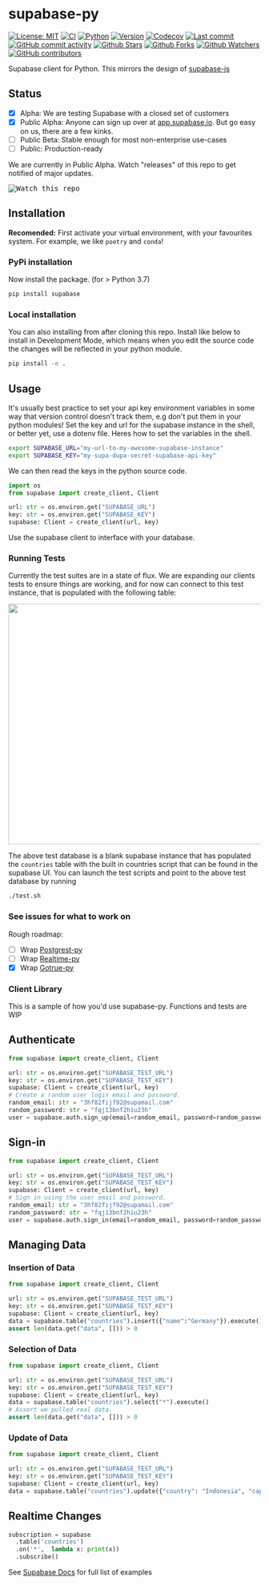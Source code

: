 # supabase-py

[![License: MIT](https://img.shields.io/badge/License-MIT-green.svg?label=license)](https://opensource.org/licenses/MIT)
[![CI](https://github.com/supabase-community/supabase-py/actions/workflows/ci.yml/badge.svg)](https://github.com/supabase-community/supabase-py/actions/workflows/ci.yml)
[![Python](https://img.shields.io/pypi/pyversions/supabase)](https://pypi.org/project/supabase)
[![Version](https://img.shields.io/pypi/v/supabase?color=%2334D058)](https://pypi.org/project/supabase)
[![Codecov](https://codecov.io/gh/supabase-community/supabase-py/branch/develop/graph/badge.svg)](https://codecov.io/gh/supabase-community/supabase-py)
[![Last commit](https://img.shields.io/github/last-commit/supabase-community/supabase-py.svg?style=flat)](https://github.com/supabase-community/supabase-py/commits)
[![GitHub commit activity](https://img.shields.io/github/commit-activity/m/supabase-community/supabase-py)](https://github.com/supabase-community/supabase-py/commits)
[![Github Stars](https://img.shields.io/github/stars/supabase-community/supabase-py?style=flat&logo=github)](https://github.com/supabase-community/supabase-py/stargazers)
[![Github Forks](https://img.shields.io/github/forks/supabase-community/supabase-py?style=flat&logo=github)](https://github.com/supabase-community/supabase-py/network/members)
[![Github Watchers](https://img.shields.io/github/watchers/supabase-community/supabase-py?style=flat&logo=github)](https://github.com/supabase-community/supabase-py)
[![GitHub contributors](https://img.shields.io/github/contributors/supabase-community/supabase-py)](https://github.com/supabase-community/supabase-py/graphs/contributors)

Supabase client for Python. This mirrors the design of [supabase-js](https://github.com/supabase/supabase-js/blob/master/README.md)

## Status

- [x] Alpha: We are testing Supabase with a closed set of customers
- [x] Public Alpha: Anyone can sign up over at [app.supabase.io](https://app.supabase.io). But go easy on us, there are a few kinks.
- [ ] Public Beta: Stable enough for most non-enterprise use-cases
- [ ] Public: Production-ready

We are currently in Public Alpha. Watch "releases" of this repo to get notified of major updates.

<kbd><img src="https://gitcdn.link/repo/supabase/supabase/master/web/static/watch-repo.gif" alt="Watch this repo"/></kbd>

## Installation

**Recomended:** First activate your virtual environment, with your favourites system. For example, we like `poetry` and `conda`!

### PyPi installation

Now install the package. (for > Python 3.7)

```bash
pip install supabase
```

### Local installation

You can also installing from after cloning this repo. Install like below to install in Development Mode, which means when you edit the source code the changes will be reflected in your python module.

```bash
pip install -e .
```

## Usage

It's usually best practice to set your api key environment variables in some way that version control doesn't track them, e.g don't put them in your python modules! Set the key and url for the supabase instance in the shell, or better yet, use a dotenv file. Heres how to set the variables in the shell.

```bash
export SUPABASE_URL="my-url-to-my-awesome-supabase-instance"
export SUPABASE_KEY="my-supa-dupa-secret-supabase-api-key"
```

We can then read the keys in the python source code.

```python
import os
from supabase import create_client, Client

url: str = os.environ.get("SUPABASE_URL")
key: str = os.environ.get("SUPABASE_KEY")
supabase: Client = create_client(url, key)
```

Use the supabase client to interface with your database.

### Running Tests

Currently the test suites are in a state of flux. We are expanding our clients tests to ensure things are working, and for now can connect to this test instance, that is populated with the following table:

<p align="center">
  <img width="720" height="481" src="https://i.ibb.co/Bq7Kdty/db.png">
</p>

The above test database is a blank supabase instance that has populated the `countries` table with the built in countries script that can be found in the supabase UI. You can launch the test scripts and point to the above test database by running

```bash
./test.sh
```

### See issues for what to work on

Rough roadmap:

- [ ] Wrap [Postgrest-py](https://github.com/supabase/postgrest-py/)
- [ ] Wrap [Realtime-py](https://github.com/supabase/realtime-py)
- [x] Wrap [Gotrue-py](https://github.com/J0/gotrue-py)

### Client Library

This is a sample of how you'd use supabase-py. Functions and tests are WIP

## Authenticate

```python
from supabase import create_client, Client

url: str = os.environ.get("SUPABASE_TEST_URL")
key: str = os.environ.get("SUPABASE_TEST_KEY")
supabase: Client = create_client(url, key)
# Create a random user login email and password.
random_email: str = "3hf82fijf92@supamail.com"
random_password: str = "fqj13bnf2hiu23h"
user = supabase.auth.sign_up(email=random_email, password=random_password)
```

## Sign-in

```python
from supabase import create_client, Client

url: str = os.environ.get("SUPABASE_TEST_URL")
key: str = os.environ.get("SUPABASE_TEST_KEY")
supabase: Client = create_client(url, key)
# Sign in using the user email and password.
random_email: str = "3hf82fijf92@supamail.com"
random_password: str = "fqj13bnf2hiu23h"
user = supabase.auth.sign_in(email=random_email, password=random_password)
```

## Managing Data

### Insertion of Data

```python
from supabase import create_client, Client

url: str = os.environ.get("SUPABASE_TEST_URL")
key: str = os.environ.get("SUPABASE_TEST_KEY")
supabase: Client = create_client(url, key)
data = supabase.table("countries").insert({"name":"Germany"}).execute()
assert len(data.get("data", [])) > 0
```

### Selection of Data

```python
from supabase import create_client, Client

url: str = os.environ.get("SUPABASE_TEST_URL")
key: str = os.environ.get("SUPABASE_TEST_KEY")
supabase: Client = create_client(url, key)
data = supabase.table("countries").select("*").execute()
# Assert we pulled real data.
assert len(data.get("data", [])) > 0
```

### Update of Data

```python
from supabase import create_client, Client

url: str = os.environ.get("SUPABASE_TEST_URL")
key: str = os.environ.get("SUPABASE_TEST_KEY")
supabase: Client = create_client(url, key)
data = supabase.table("countries").update({"country": "Indonesia", "capital_city": "Jakarta"}).eq("id", "1").execute()
```

## Realtime Changes

```python
subscription = supabase
  .table('countries')
  .on('*',  lambda x: print(x))
  .subscribe()
```

See [Supabase Docs](https://supabase.io/docs/guides/client-libraries) for full list of examples
